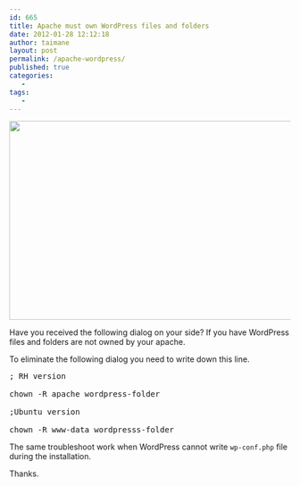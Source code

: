```yaml
---
id: 665
title: Apache must own WordPress files and folders
date: 2012-01-28 12:12:18
author: taimane
layout: post
permalink: /apache-wordpress/
published: true
categories:
   -
tags:
   -
---
```

<a href="https://programming-review.com/wp-content/uploads/2012/01/troublewithapache.png"><img class="alignnone size-full wp-image-666" title="troublewithapache" src="https://programming-review.com/wp-content/uploads/2012/01/troublewithapache.png" alt="" width="553" height="356" /></a>



Have you received the following dialog on your side? If you have WordPress files and folders are not owned by your apache.



To eliminate the following dialog you need to write down this line.

<pre>; RH version

chown -R apache wordpress-folder

;Ubuntu version

chown -R www-data wordpresss-folder</pre>

The same troubleshoot work when WordPress cannot write <code>wp-conf.php</code> file during the installation.



Thanks.  

